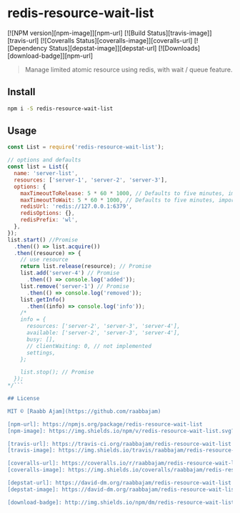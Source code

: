 # redis-resource-wait-list

[![NPM version][npm-image]][npm-url]
[![Build Status][travis-image]][travis-url]
[![Coveralls Status][coveralls-image]][coveralls-url]
[![Dependency Status][depstat-image]][depstat-url]
[![Downloads][download-badge]][npm-url]

> Manage limited atomic resource using redis, with wait / queue feature.

## Install

```sh
npm i -S redis-resource-wait-list
```

## Usage

```js
const List = require('redis-resource-wait-list');

// options and defaults
const list = List({
  name: 'server-list',
  resources: ['server-1', 'server-2', 'server-3'],
  options: {
    maxTimeoutToRelease: 5 * 60 * 1000, // Defaults to five minutes, important. see Reliable queues.
    maxTimeoutToWait: 5 * 60 * 1000, // Defaults to five minutes, important. see Reliable queues.
    redisUrl: 'redis://127.0.0.1:6379',
    redisOptions: {},
    redisPrefix: 'wl',
  },
});
list.start() //Promise
  .then(() => list.acquire())
  .then((resource) => {
    // use resource
    return list.release(resource); // Promise
    list.add('server-4') // Promise
      .then(() => console.log('added'));
    list.remove('server-1') // Promise
      .then(() => console.log('removed'));
    list.getInfo()
      .then((info) => console.log('info'));
    /*
    info = {
      resources: ['server-2', 'server-3', 'server-4'],
      available: ['server-2', 'server-3', 'server-4'],
      busy: [],
      // clientWaiting: 0, // not implemented
      settings,
    };

    list.stop(); // Promise
  });
*/```

## License

MIT © [Raabb Ajam](https://github.com/raabbajam)

[npm-url]: https://npmjs.org/package/redis-resource-wait-list
[npm-image]: https://img.shields.io/npm/v/redis-resource-wait-list.svg?style=flat-square

[travis-url]: https://travis-ci.org/raabbajam/redis-resource-wait-list
[travis-image]: https://img.shields.io/travis/raabbajam/redis-resource-wait-list.svg?style=flat-square

[coveralls-url]: https://coveralls.io/r/raabbajam/redis-resource-wait-list
[coveralls-image]: https://img.shields.io/coveralls/raabbajam/redis-resource-wait-list.svg?style=flat-square

[depstat-url]: https://david-dm.org/raabbajam/redis-resource-wait-list
[depstat-image]: https://david-dm.org/raabbajam/redis-resource-wait-list.svg?style=flat-square

[download-badge]: http://img.shields.io/npm/dm/redis-resource-wait-list.svg?style=flat-square
